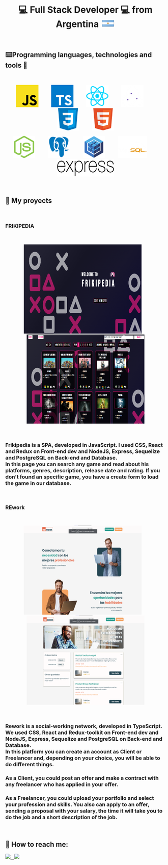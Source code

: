 <h1 font-size=70px align="center">
💻 Full Stack Developer 💻 
from Argentina
<img width="45px" height="25px" src="https://github.com/francofraiese/francofraiese/blob/main/images/argentina.png"/>
</h1>
&emsp;
&emsp;

## :keyboard:Programming languages, technologies and tools :wrench:
&emsp;

<p align="center" gap=10px>
  <img width=70px height=70px src="https://github.com/francofraiese/francofraiese/blob/main/images/JS.png">
  &emsp;
  &emsp;
  <img width=70px height=70px src="https://github.com/francofraiese/francofraiese/blob/main/images/TS.png">
  &emsp;
  &emsp;
  <img width=70px height=70px src="https://github.com/francofraiese/francofraiese/blob/main/images/react.png">
  &emsp;
  &emsp;
  <img width=70px height=70px src="https://github.com/francofraiese/francofraiese/blob/main/images/redux.png">
  &emsp;
  &emsp;
  <img width=70px height=70px src="https://github.com/francofraiese/francofraiese/blob/main/images/CSS3.png">
  &emsp;
  &emsp;
  <img width=70px height=70px src="https://github.com/francofraiese/francofraiese/blob/main/images/HTML.png">
</p>

<p align="center">
  <img width=70px height=70px src="https://github.com/francofraiese/francofraiese/blob/main/images/NODE.png">
  &emsp;
  &emsp;
  <img width=70px height=70px src="https://github.com/francofraiese/francofraiese/blob/main/images/postgres.png">
  &emsp;
  &emsp;
  <img width=70px height=70px src="https://github.com/francofraiese/francofraiese/blob/main/images/sequelize.png">
  &emsp;
  &emsp;
  <img width=90px height=70px src="https://github.com/francofraiese/francofraiese/blob/main/images/Mysql.png">
  &emsp;
  &emsp;
  <img width=180px height=55px src="https://github.com/francofraiese/francofraiese/blob/main/images/express.png">
</p>

&emsp;
&emsp;
&emsp;
&emsp;
  
## :blue_book: My proyects
&emsp;
### FRIKIPEDIA
&emsp;

<p align="center">
<img width=370px height=280px src="https://github.com/francofraiese/francofraiese/blob/main/images/frikipedia.png">
  &emsp;
<img width=370px height=280px src="https://github.com/francofraiese/francofraiese/blob/main/images/frikipedia-home.png">
</p>
  &emsp;

<h3>Frikipedia is a SPA, developed in JavaScript. I used CSS, React and Redux on Front-end dev and NodeJS, Express, Sequelize and PostgreSQL on Back-end and Database. <br/>In this page you can search any game and read about his platforms, genres, description, release date and rating. If you don't found an specific game, you have a create form to load the game in our database.</h3>

&emsp;
&emsp;

### REwork
&emsp;

<p align="center">
<img width=370px height=280px src="https://github.com/francofraiese/francofraiese/blob/main/images/rework.png">
  &emsp;
<img width=370px height=280px src="https://github.com/francofraiese/francofraiese/blob/main/images/rework-home.png">
</p>
  &emsp;

<h3>Rework is a social-working network, developed in TypeScript. We used CSS, React and Redux-toolkit on Front-end dev and NodeJS, Express, Sequelize and PostgreSQL on Back-end and Database. <br/>In this platform you can create an account as Client or Freelancer and, depending on your choice, you will be able to do different things.</h3>
<h3>As a Client, you could post an offer and make a contract with any freelancer who has applied in your offer. </h3>
<h3>As a Freelancer, you could upload your portfolio and select your profession and skills. You also can apply to an offer, sending a proposal with your salary, the time it will take you to do the job and a short description of the job.</h3>

&emsp;
&emsp;

## :paperclip: How to reach me:
<span >
<a href="https://www.linkedin.com/in/wanda-trinidad-cirone/" ><img width="5%" src="https://github.com/WanCirone/wancirone/blob/main/logos/linkedin-icon.png"> &nbsp;
<a href="mailto:wandacirone@gmail.com" ><img width="5%" src="https://github.com/WanCirone/wancirone/blob/main/logos/gmail-icon%20green.png">
</span>